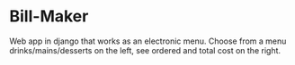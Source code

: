 # Bill-Maker
Web app in django that works as an electronic menu. Choose from a menu drinks/mains/desserts on the left, see ordered and total cost on the right.
